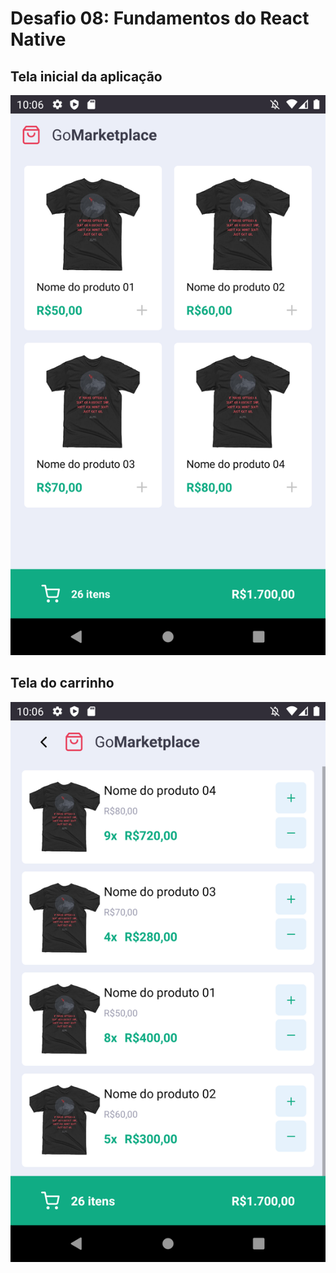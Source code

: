 # Desafio 08: Fundamentos do React Native

## Tela inicial da aplicação
<img src="./screenshot/dashboard.png">

## Tela do carrinho
<img src="./screenshot/cart.png">
